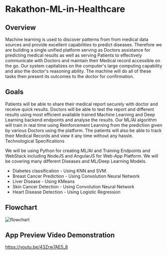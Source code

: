 # Rakathon-ML-in-Healthcare

## Overview
Machine learning is used to discover patterns from from medical data sources and provide excellent capabilities to predict diseases. 
Therefore we are building a single unified platform serving as Doctors assistance for predicting medical results as well as serving Patients to effectively communicate with Doctors and maintain their Medical record accessible on the go.
Our system capitalizes on the computer's large computing capability and also the doctor's reasoning ability. The machine will do all of these tasks then present its outcomes to the doctor for confirmation.

## Goals
Patients will be able to share their medical report securely with doctor and receive quick results. 
Doctors will be able to test the report and different results using most efficient available trained Machine Learning and Deep Learning backend endpoints and analyse the results.
Our ML/AI algorithm will train in real time using Reinforcement Learning from the prediction given by various Doctors using the platform.
The patients will also be able to track their Medical Records and view it any time without any hassle.
Technological Specifications

We will be using Python for creating ML/AI and Training Endpoints and WebStack including NodeJS and AngularJS for Web-App Platform.
We will be covering many different Diseases and ML/Deep Learning Models. 

- Diabetes classification     -    Using KNN and SVM.
- Breast Cancer Prediction    -    Using Convolution Neural Network
- Liver Disease               -    Using KMeans
- Skin Cancer Detection       -    Using Convolution Neural Network
- Heart Disease Detection     -    Using Logistic Regression

## Flowchart

![flowchart](https://user-images.githubusercontent.com/39915573/111311186-ea9e1b00-8683-11eb-9666-b96181125eef.png)

## App Preview Video Demonstration

https://youtu.be/43Zrw7AE5_8

